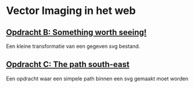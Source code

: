 # Vector Imaging in het web

## [Opdracht B: Something worth seeing!](https://mamdt.gitbook.io/3-3-dataviz/tutorial-technology/2-css-svg-and-github/svg-basics)
Een kleine transformatie van een gegeven svg bestand.

## [Opdracht C: The path south-east](https://mamdt.gitbook.io/3-3-dataviz/tutorial-technology/2-css-svg-and-github/svg-basics)
Een opdracht waar een simpele path binnen een svg gemaakt moet worden

